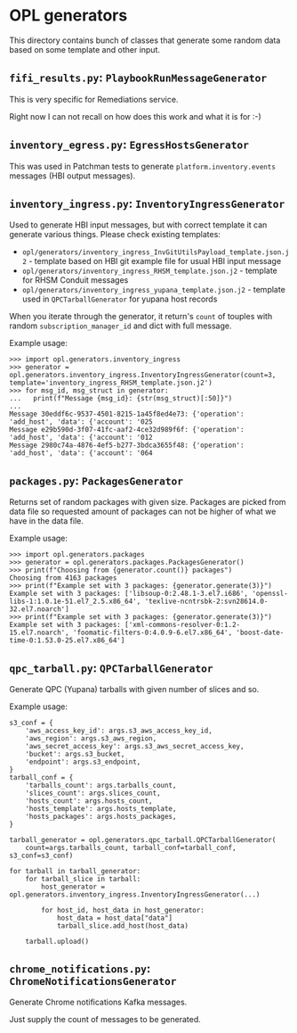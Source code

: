 OPL generators
==============

This directory contains bunch of classes that generate some random
data based on some template and other input.


`fifi_results.py`: `PlaybookRunMessageGenerator`
------------------------------------------------

This is very specific for Remediations service.

Right now I can not recall on how does this work and what it is for :-)


`inventory_egress.py`: `EgressHostsGenerator`
---------------------------------------------

This was used in Patchman tests to generate `platform.inventory.events`
messages (HBI output messages).


`inventory_ingress.py`: `InventoryIngressGenerator`
---------------------------------------------------

Used to generate HBI input messages, but with correct template it
can generate various things. Please check existing templates:

 * `opl/generators/inventory_ingress_InvGitUtilsPayload_template.json.j2` -
    template based on HBI git example file for usual HBI input message
 * `opl/generators/inventory_ingress_RHSM_template.json.j2` - template
   for RHSM Conduit messages
 * `opl/generators/inventory_ingress_yupana_template.json.j2` - template
   used in `QPCTarballGenerator` for yupana host records

When you iterate through the generator, it return's `count` of touples
with random `subscription_manager_id` and dict with full message.

Example usage:

    >>> import opl.generators.inventory_ingress
    >>> generator = opl.generators.inventory_ingress.InventoryIngressGenerator(count=3, template='inventory_ingress_RHSM_template.json.j2')
    >>> for msg_id, msg_struct in generator:
    ...   print(f"Message {msg_id}: {str(msg_struct)[:50]}")
    ... 
    Message 30eddf6c-9537-4501-8215-1a45f8ed4e73: {'operation': 'add_host', 'data': {'account': '025
    Message e29b590d-3f07-41fc-aaf2-4ce32d989f6f: {'operation': 'add_host', 'data': {'account': '012
    Message 2980c74a-4876-4ef5-b277-3bdca3655f48: {'operation': 'add_host', 'data': {'account': '064


`packages.py`: `PackagesGenerator`
----------------------------------

Returns set of random packages with given size. Packages are picked
from data file so requested amount of packages can not be higher of
what we have in the data file.

Example usage:

    >>> import opl.generators.packages
    >>> generator = opl.generators.packages.PackagesGenerator()
    >>> print(f"Choosing from {generator.count()} packages")
    Choosing from 4163 packages
    >>> print(f"Example set with 3 packages: {generator.generate(3)}")
    Example set with 3 packages: ['libsoup-0:2.48.1-3.el7.i686', 'openssl-libs-1:1.0.1e-51.el7_2.5.x86_64', 'texlive-ncntrsbk-2:svn28614.0-32.el7.noarch']
    >>> print(f"Example set with 3 packages: {generator.generate(3)}")
    Example set with 3 packages: ['xml-commons-resolver-0:1.2-15.el7.noarch', 'foomatic-filters-0:4.0.9-6.el7.x86_64', 'boost-date-time-0:1.53.0-25.el7.x86_64']

`qpc_tarball.py`: `QPCTarballGenerator`
---------------------------------------

Generate QPC (Yupana) tarballs with given number of slices and so.

Example usage:

    s3_conf = {
        'aws_access_key_id': args.s3_aws_access_key_id,
        'aws_region': args.s3_aws_region,
        'aws_secret_access_key': args.s3_aws_secret_access_key,
        'bucket': args.s3_bucket,
        'endpoint': args.s3_endpoint,
    }
    tarball_conf = {
        'tarballs_count': args.tarballs_count,
        'slices_count': args.slices_count,
        'hosts_count': args.hosts_count,
        'hosts_template': args.hosts_template,
        'hosts_packages': args.hosts_packages,
    }
    
    tarball_generator = opl.generators.qpc_tarball.QPCTarballGenerator(
        count=args.tarballs_count, tarball_conf=tarball_conf, s3_conf=s3_conf)
    
    for tarball in tarball_generator:
        for tarball_slice in tarball:
            host_generator = opl.generators.inventory_ingress.InventoryIngressGenerator(...)
            
            for host_id, host_data in host_generator:
                host_data = host_data["data"]
                tarball_slice.add_host(host_data)
        
        tarball.upload()

`chrome_notifications.py`: `ChromeNotificationsGenerator`
---------------------------------------
Generate Chrome notifications Kafka messages.

Just supply the count of messages to be generated.
